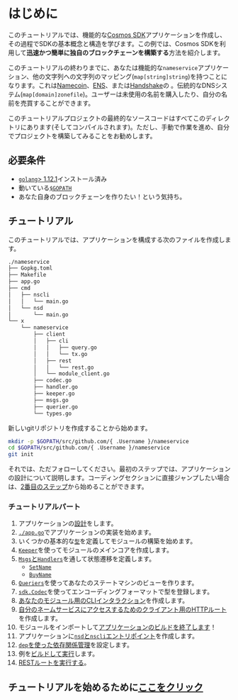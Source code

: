 # はじめに

このチュートリアルでは、機能的な[Cosmos SDK](https://github.com/cosmos/cosmos-sdk/)アプリケーションを作成し、その過程でSDKの基本概念と構造を学びます。この例では、Cosmos SDKを利用して**迅速かつ簡単に独自のブロックチェーンを構築する**方法を紹介します。

このチュートリアルの終わりまでに、あなたは機能的な`nameservice`アプリケーション、他の文字列への文字列のマッピング(`map[string]string`)を持つことになります。これは[Namecoin](https://namecoin.org/)、[ENS](https://ens.domains/)、または[Handshake](https://handshake.org/)の 。伝統的なDNSシステム(`map[domain]zonefile`)。ユーザーは未使用の名前を購入したり、自分の名前を売買することができます。

このチュートリアルプロジェクトの最終的なソースコードはすべてこのディレクトリにあります(そしてコンパイルされます)。ただし、手動で作業を進め、自分でプロジェクトを構築してみることをお勧めします。

## 必要条件

 -  [`golang`> 1.12.1](https://golang.org/doc/install)インストール済み
 - 動いている[`$GOPATH`](https://github.com/golang/go/wiki/SettingGOPATH)
 - あなた自身のブロックチェーンを作りたい！という気持ち。

## チュートリアル

このチュートリアルでは、アプリケーションを構成する次のファイルを作成します。

```bash
./nameservice
├── Gopkg.toml
├── Makefile
├── app.go
├── cmd
│   ├── nscli
│   │   └── main.go
│   └── nsd
│       └── main.go
└── x
    └── nameservice
        ├── client
        │   ├── cli
        │   │   ├── query.go
        │   │   └── tx.go
        │   ├── rest
        │   │   └── rest.go
        │   └── module_client.go
        ├── codec.go
        ├── handler.go
        ├── keeper.go
        ├── msgs.go
        ├── querier.go
        └── types.go
```
新しいgitリポジトリを作成することから始めます。
```bash
mkdir -p $GOPATH/src/github.com/{ .Username }/nameservice
cd $GOPATH/src/github.com/{ .Username }/nameservice
git init
```

それでは、ただフォローしてください。最初のステップでは、アプリケーションの設計について説明します。コーディングセクションに直接ジャンプしたい場合は、[2番目のステップ](./keeper.md)から始めることができます。

### チュートリアルパート

1. アプリケーションの[設計](./app-design.md)をします。
2. [`./app.go`](..app_init.md)でアプリケーションの実装を始めます。
3. いくつかの基本的な[`型`](types.md)を定義してモジュールの構築を始めます。
4. [`Keeper`](./keeper.md)を使ってモジュールのメインコアを作成します。
5. [`Msgs`と`Handlers`](./msgs-handlers.md)を通して状態遷移を定義します。
    * [`SetName`](set-name.md)
    * [`BuyName`](./buy-name.md)
6. [`Queriers`](./queriers.md)を使ってあなたのステートマシンのビューを作ります。
7. [`sdk.Codec`](./codec.md)を使ってエンコーディングフォーマットで型を登録します。
8. [あなたのモジュール用のCLIインタラクション](./cli.md)を作成します。
9. [自分のネームサービスにアクセスするためのクライアント用のHTTPルート](rest.md)を作成します。
10. モジュールをインポートして[アプリケーションのビルドを終了します](./app-complete.md)！
11. アプリケーションに[`nsd`と`nscli`エントリポイント](./entrypoint.md)を作成します。
12. [`dep`を使った依存関係管理](./dep.md)を設定します。
13. 例を[ビルドして実行](./build-run.md)します。
14. [RESTルートを実行する](run-rest.md)。

## チュートリアルを始めるために[ここをクリック](./app-design.md)